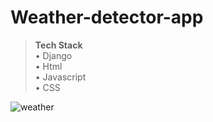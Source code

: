 # Weather-detector-app<br>
> <strong>Tech Stack</strong><br>
• Django<br>
• Html<br>
• Javascript<br>
• CSS<br>

![weather ](https://user-images.githubusercontent.com/63545211/152730850-64d8cdb6-53b3-4395-8941-f6f0c6e8abdd.png)
